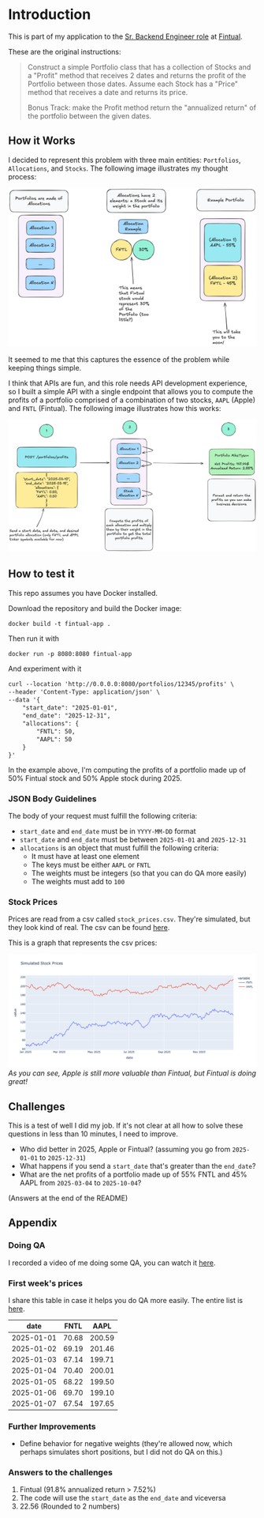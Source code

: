 # Introduction

This is part of my application to
the [Sr. Backend Engineer role](https://jobs.lever.co/fintual/26c5379b-4dbc-4ed9-a58e-a1bed26869b0)
at [Fintual](https://fintual.mx/).

These are the original instructions:


> Construct a simple Portfolio class that has a collection of Stocks and a "Profit" method that receives 2 dates
> and returns the profit of the Portfolio between those dates. Assume each Stock has a "Price" method that receives a
> date and returns its price.
>
> Bonus Track: make the Profit method return the "annualized return" of the portfolio between the given dates.

## How it Works

I decided to represent this problem with three main entities: `Portfolios`, `Allocations`, and `Stocks`.
The following image illustrates my thought process:

![image](images/entities.png)

It seemed to me that this captures the essence of the problem while keeping things simple.

I think that APIs are fun, and this role needs API development experience, so I built a simple API with a single
endpoint that
allows you to compute the profits of a portfolio comprised of a combination of two stocks, `AAPL` (Apple)
and `FNTL` (Fintual). The following image illustrates how this works:

![image](images/how_it_works.png)

## How to test it

This repo assumes you have Docker installed.

Download the repository and build the Docker image:

```
docker build -t fintual-app .  
```

Then run it with

```
docker run -p 8080:8080 fintual-app
```

And experiment with it

```
curl --location 'http://0.0.0.0:8080/portfolios/12345/profits' \
--header 'Content-Type: application/json' \
--data '{
    "start_date": "2025-01-01",
    "end_date": "2025-12-31",
    "allocations": {
        "FNTL": 50,
        "AAPL": 50
    }
}'

```

In the example above, I'm computing the profits of a portfolio made up of 50% Fintual stock and 50%
Apple stock during 2025.

### JSON Body Guidelines

The body of your request must fulfill the following criteria:

* `start_date` and `end_date` must be in `YYYY-MM-DD` format
* `start_date` and `end_date` must be between `2025-01-01` and `2025-12-31`
* `allocations` is an object that must fulfill the following criteria:
    * It must have at least one element
    * The keys must be either `AAPL` or `FNTL`
    * The weights must be integers (so that you can do QA more easily)
    * The weights must add to `100`

### Stock Prices

Prices are read from a csv called `stock_prices.csv`. They're simulated, but they look kind of real. The csv can be
found [here](https://github.com/EnriqueOrtiz27/fintual-application/blob/main/infrastructure/stock_prices.csv).

This is a graph that represents the csv prices:

![image](images/stock_prices.png)
_As you can see, Apple is still more valuable than Fintual, but Fintual is doing great!_

## Challenges

This is a test of well I did my job. If it's not clear at all how to solve these questions in less than 10 minutes, I
need
to improve.

* Who did better in 2025, Apple or Fintual? (assuming you go from `2025-01-01` to `2025-12-31`)
* What happens if you send a `start_date` that's greater than the `end_date`?
* What are the net profits of a portfolio made up of 55% FNTL and 45% AAPL from `2025-03-04` to `2025-10-04`?

(Answers at the end of the README)

## Appendix

### Doing QA

I recorded a video of me doing some QA, you can watch
it [here](https://www.loom.com/share/4d8b430e053448f2977967d03f740614?sid=94e16037-8f0d-4cf2-a7cb-29206759cdbd).

### First week's prices

I share this table in case it helps you do QA more easily. The entire list
is [here](https://github.com/EnriqueOrtiz27/fintual-application/blob/main/infrastructure/stock_prices.csv).

| date       | FNTL  | AAPL   |
|------------|-------|--------|
| 2025-01-01 | 70.68 | 200.59 |
| 2025-01-02 | 69.19 | 201.46 |
| 2025-01-03 | 67.14 | 199.71 |
| 2025-01-04 | 70.40 | 200.01 |
| 2025-01-05 | 68.22 | 199.50 |
| 2025-01-06 | 69.70 | 199.10 |
| 2025-01-07 | 67.54 | 197.65 |

### Further Improvements

* Define behavior for negative weights (they're allowed now, which perhaps simulates short positions, but I did not do
  QA on this.)

### Answers to the challenges

1. Fintual (91.8% annualized return > 7.52%)
2. The code will use the `start_date` as the `end_date` and viceversa
3. 22.56 (Rounded to 2 numbers)